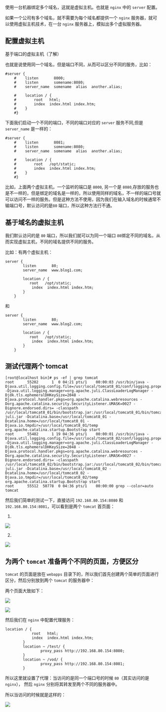使用一台机器绑定多个域名，这就是虚拟主机。也就是 `nginx` 中的 `server` 配置。

如果一个公司有多个域名，就不需要为每个域名都提供一个 `nginx` 服务器，就可以使用虚拟主机技术，在一台 `nginx` 服务器上，模拟出多个虚拟服务器。

## 配置虚拟主机

基于端口的虚拟主机（了解）

也就是说使用同一个域名，但是端口不同，从而可以区分不同的服务，比如：

```shell
#server {
    #    listen       8000;
    #    listen       somename:8080;
    #    server_name  somename  alias  another.alias;

    #    location / {
    #        root   html;
    #        index  index.html index.htm;
    #    }
    #}
```

下面我们启动一个不同的端口，不同的端口对应的 `server` 服务不同,但是 `server_name` 是一样的：

```shell
#server {
    #    listen       8081;
    #    listen       somename:8080;
    #    server_name  somename  alias  another.alias;

    #    location / {
    #        root   /opt/static;
    #        index  index.html index.htm;
    #    }
    #}
```

比如，上面两个虚拟主机，一个监听的端口是 `8000`, 另一个是 `8080`,存放的服务也是不一样的，但是绑定的域名是一样的，所以使用同样的域名，不一样的端口号就可以访问不一样的服务。但是这种方法不使用，因为我们在输入域名的时候通常不输端口号，默认访问的是`80` 端口，所以这种方法行不通。

## 基于域名的虚拟主机

我们默认访问的是 `80` 端口，所以我们就可以为同一个端口 `80`绑定不同的域名，从而实现虚拟主机，不同的域名提供不同的服务。

比如：有两个虚拟主机：

```shell
server {
        listen       80;
        server_name  www.blog1.com;

        location / {
           root   /opt/static;
            index  index.html index.htm;
        }
    }
```

和

```shell
server {
        listen       80;
        server_name  www.blog2.com;

        location / {
           root   /opt/static;
            index  index.html index.htm;
        }
    }
```

## 测试代理两个 tomcat

```shell
[root@localhost bin]# ps -ef | grep tomcat
root      55202      1  0 04:21 pts/1    00:00:03 /usr/bin/java -Djava.util.logging.config.file=/usr/local/tomcat8_01/conf/logging.properties -Djava.util.logging.manager=org.apache.juli.ClassLoaderLogManager -Djdk.tls.ephemeralDHKeySize=2048 -Djava.protocol.handler.pkgs=org.apache.catalina.webresources -Dorg.apache.catalina.security.SecurityListener.UMASK=0027 -Dignore.endorsed.dirs= -classpath /usr/local/tomcat8_01/bin/bootstrap.jar:/usr/local/tomcat8_01/bin/tomcat-juli.jar -Dcatalina.base=/usr/local/tomcat8_01 -Dcatalina.home=/usr/local/tomcat8_01 -Djava.io.tmpdir=/usr/local/tomcat8_01/temp org.apache.catalina.startup.Bootstrap start
root      55482      1 19 04:36 pts/1    00:00:01 /usr/bin/java -Djava.util.logging.config.file=/usr/local/tomcat8_02/conf/logging.properties -Djava.util.logging.manager=org.apache.juli.ClassLoaderLogManager -Djdk.tls.ephemeralDHKeySize=2048 -Djava.protocol.handler.pkgs=org.apache.catalina.webresources -Dorg.apache.catalina.security.SecurityListener.UMASK=0027 -Dignore.endorsed.dirs= -classpath /usr/local/tomcat8_02/bin/bootstrap.jar:/usr/local/tomcat8_02/bin/tomcat-juli.jar -Dcatalina.base=/usr/local/tomcat8_02 -Dcatalina.home=/usr/local/tomcat8_02 -Djava.io.tmpdir=/usr/local/tomcat8_02/temp org.apache.catalina.startup.Bootstrap start
root      55512  50778  0 04:36 pts/1    00:00:00 grep --color=auto tomcat
```

然后我们简单的测试一下，直接访问 `192.168.80.154:8080` 和  `192.168.80.154:8081`，可以看到是两个 `tomcat` 首页面：

1.

![](https://gitee.com/codercxf/Blog_image_hexo/raw/master/SoftWare/20201122174022.png)



2.

![](https://gitee.com/codercxf/Blog_image_hexo/raw/master/SoftWare/20201122174043.png)

## 为两个 `tomcat` 准备两个不同的页面，方便区分

`tomcat` 的页面是放在 `webapps` 目录下的，所以我们首先创建两个简单的页面进行区分，然后分别放到两个 `tomcat` 的服务器中：

两个页面大致如下：

![](https://gitee.com/codercxf/Blog_image_hexo/raw/master/SoftWare/20201122180427.png)

![](https://gitee.com/codercxf/Blog_image_hexo/raw/master/SoftWare/20201122180434.png)

然后我们在 `nginx` 中配置代理服务：

```shell
location / {
            root   html;
            index  index.html index.htm;
        }
        location ~ /test/ {
                proxy_pass http://192.168.80.154:8080;
        }
        location ~ /vod/ {
                proxy_pass http://192.168.80.154:8081;
        }
```

所以这里就设置了代理：当访问的是同一个端口号的时候 `80`（其实访问的是 `nginx`）， 然后 `nginx` 分别将其转发至两个不同的服务器中。

所以当访问的时候就是这样的：

![](https://gitee.com/codercxf/Blog_image_hexo/raw/master/SoftWare/20201122181404.png)



